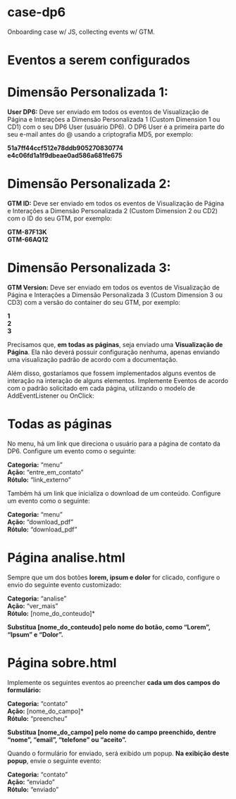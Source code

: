 # case-dp6
Onboarding case w/ JS, collecting events w/ GTM.

# Eventos a serem configurados #


# Dimensão Personalizada 1: #

**User DP6:** Deve ser enviado em todos os eventos de Visualização de Página e Interações a Dimensão Personalizada 1 (Custom Dimension 1 ou CD1) com o seu DP6 User (usuário DP6). O DP6 User é a primeira parte do seu e-mail antes do @ usando a criptografia MD5, por exemplo:

**51a7ff44ccf512e78ddb905270830774**  
**e4c06fd1a1f9dbeae0ad586a681fe675**  

# Dimensão Personalizada 2: #

**GTM ID:** Deve ser enviado em todos os eventos de Visualização de Página e Interações a Dimensão Personalizada 2 (Custom Dimension 2 ou CD2) com o ID do seu GTM, por exemplo:

**GTM-87F13K**  
**GTM-66AQ12**  

# Dimensão Personalizada 3: #

**GTM Version:** Deve ser enviado em todos os eventos de Visualização de Página e Interações a Dimensão Personalizada 3 (Custom Dimension 3 ou CD3) com a versão do container do seu GTM, por exemplo:

**1**  
**2**  
**3**  

Precisamos que, **em todas as páginas**, seja enviado uma **Visualização de Página**. Ela não deverá possuir configuração nenhuma, apenas enviando uma visualização padrão de acordo com a documentação.

Além disso, gostaríamos que fossem implementados alguns eventos de interação na interação de alguns elementos. Implemente Eventos de acordo com o padrão solicitado em cada página, utilizando o modelo de AddEventListener ou OnClick:

# Todas as páginas #

No menu, há um link que direciona o usuário para a página de contato da DP6. Configure um evento como o seguinte:

**Categoria:** “menu”  
**Ação:** “entre_em_contato”  
**Rótulo:** “link_externo”  

Também há um link que inicializa o download de um conteúdo. Configure um evento como o seguinte:


**Categoria:** “menu”  
**Ação:** “download_pdf”  
**Rótulo:** “download_pdf”  

# Página analise.html #

Sempre que um dos botões **lorem, ipsum e dolor** for clicado, configure o envio do seguinte evento customizado:

**Categoria:** “analise”  
**Ação:** “ver_mais”  
**Rótulo:** [nome_do_conteudo]*  


**Substitua [nome_do_conteudo] pelo nome do botão, como “Lorem”, “Ipsum” e “Dolor”.**

# Página sobre.html #

Implemente os seguintes eventos ao preencher **cada um dos campos do formulário:**

**Categoria:** “contato”  
**Ação:** [nome_do_campo]*  
**Rótulo:** “preencheu”  


**Substitua [nome_do_campo] pelo nome do campo preenchido, dentre “nome”, “email”, “telefone” ou “aceito”.**

Quando o formulário for enviado, será exibido um popup. **Na exibição deste popup**, envie o seguinte evento:

**Categoria:** “contato”  
**Ação:** “enviado”  
**Rótulo:** “enviado”  

